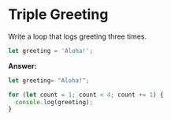 # Triple Greeting

Write a loop that logs greeting three times.

```js
let greeting = 'Aloha!';
```

**Answer:**

```js
let greeting= "Aloha!";

for (let count = 1; count < 4; count += 1) {
  console.log(greeting);
}
```